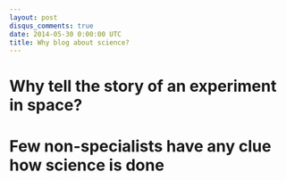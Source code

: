 ```yaml
---
layout: post
disqus_comments: true
date: 2014-05-30 0:00:00 UTC
title: Why blog about science?
---
```


Why tell the story of an experiment in space?
==================

# Few non-specialists have any clue how science is done
